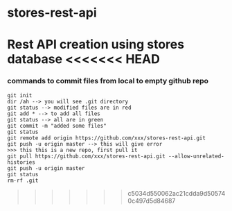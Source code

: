 # stores-rest-api
Rest API creation using stores database
<<<<<<< HEAD
=======

### commands to commit files from local to empty github repo

```
git init
dir /ah --> you will see .git directory
git status --> modified files are in red
git add * --> to add all files
git status --> all are in green
git commit -m "added some files"
git status
git remote add origin https://github.com/xxx/stores-rest-api.git
git push -u origin master --> this will give error
>>> this this is a new repo, first pull it
git pull https://github.com/xxx/stores-rest-api.git --allow-unrelated-histories
git push -u origin master
git status
rm-rf .git
```
>>>>>>> c5034d550062ac21cdda9d505740c497d5d84687
